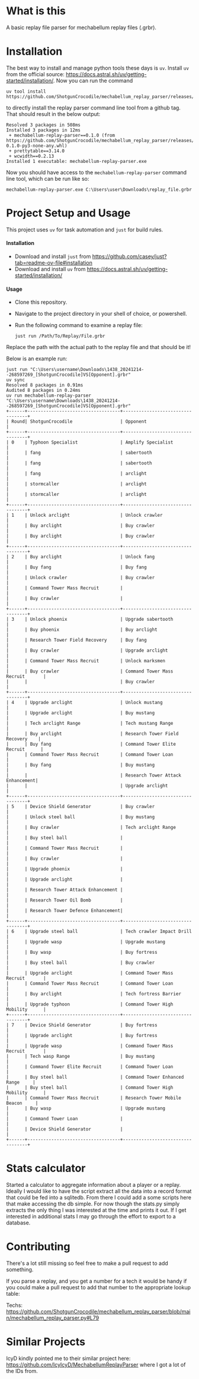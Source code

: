 # What is this

A basic replay file parser for mechabellum replay files (.grbr).

# Installation

The best way to install and manage python tools these days is `uv`. Install `uv` from
the official source: https://docs.astral.sh/uv/getting-started/installation/. Now you can 
run the command 

    uv tool install https://github.com/ShotgunCrocodile/mechabellum_replay_parser/releases/latest/download/dist.tar.gz

to directly install the replay parser command line tool from a github tag. That should result in the below output:

    Resolved 3 packages in 508ms
    Installed 3 packages in 12ms
     + mechabellum-replay-parser==0.1.0 (from https://github.com/ShotgunCrocodile/mechabellum_replay_parser/releases/download/v0.1.0/mechabellum_replay_parser-0.1.0-py3-none-any.whl)
     + prettytable==3.14.0
     + wcwidth==0.2.13
    Installed 1 executable: mechabellum-replay-parser.exe

Now you should have access to the `mechabellum-replay-parser` command line tool, which can be run like so:

    mechabellum-replay-parser.exe C:\Users\user\Downloads\replay_file.grbr 

# Project Setup and Usage

This project uses `uv` for task automation and `just` for build rules.

#### Installation
- Download and install `just` from https://github.com/casey/just?tab=readme-ov-file#installation
- Download and install `uv` from https://docs.astral.sh/uv/getting-started/installation/

#### Usage

- Clone this repository.
- Navigate to the project directory in your shell of choice, or powershell.
- Run the following command to examine a replay file:

      just run /Path/To/Replay/File.grbr

Replace the path with the actual path to the replay file and that should be it!

 
Below is an example run:

```
just run "C:\Users\username\Downloads\1438_20241214--268597269_[ShotgunCrocodile]VS[Opponent].grbr"
uv sync
Resolved 8 packages in 0.91ms
Audited 8 packages in 0.24ms
uv run mechabellum-replay-parser "C:\Users\username\Downloads\1438_20241214--268597269_[ShotgunCrocodile]VS[Opponent].grbr"
+------+-----------------------------------+----------------------------------+
| Round| ShotgunCrocodile                  | Opponent                         |
+------+-----------------------------------+----------------------------------+
| 0    | Typhoon Specialist                | Amplify Specialist               |
|      | fang                              | sabertooth                       |
|      | fang                              | sabertooth                       |
|      | fang                              | arclight                         |
|      | stormcaller                       | arclight                         |
|      | stormcaller                       | arclight                         |
+------+-----------------------------------+----------------------------------+
| 1    | Unlock arclight                   | Unlock crawler                   |
|      | Buy arclight                      | Buy crawler                      |
|      | Buy arclight                      | Buy crawler                      |
+------+-----------------------------------+----------------------------------+
| 2    | Buy arclight                      | Unlock fang                      |
|      | Buy fang                          | Buy fang                         |
|      | Unlock crawler                    | Buy crawler                      |
|      | Command Tower Mass Recruit        |                                  |
|      | Buy crawler                       |                                  |
+------+-----------------------------------+----------------------------------+
| 3    | Unlock phoenix                    | Upgrade sabertooth               |
|      | Buy phoenix                       | Buy arclight                     |
|      | Research Tower Field Recovery     | Buy fang                         |
|      | Buy crawler                       | Upgrade arclight                 |
|      | Command Tower Mass Recruit        | Unlock marksmen                  |
|      | Buy crawler                       | Command Tower Mass Recruit       |
|      |                                   | Buy crawler                      |
+------+-----------------------------------+----------------------------------+
| 4    | Upgrade arclight                  | Unlock mustang                   |
|      | Upgrade arclight                  | Buy mustang                      |
|      | Tech arclight Range               | Tech mustang Range               |
|      | Buy arclight                      | Research Tower Field Recovery    |
|      | Buy fang                          | Command Tower Elite Recruit      |
|      | Command Tower Mass Recruit        | Command Tower Loan               |
|      | Buy fang                          | Buy mustang                      |
|      |                                   | Research Tower Attack Enhancement|
|      |                                   | Upgrade arclight                 |
+------+-----------------------------------+----------------------------------+
| 5    | Device Shield Generator           | Buy crawler                      |
|      | Unlock steel ball                 | Buy mustang                      |
|      | Buy crawler                       | Tech arclight Range              |
|      | Buy steel ball                    |                                  |
|      | Command Tower Mass Recruit        |                                  |
|      | Buy crawler                       |                                  |
|      | Upgrade phoenix                   |                                  |
|      | Upgrade arclight                  |                                  |
|      | Research Tower Attack Enhancement |                                  |
|      | Research Tower Oil Bomb           |                                  |
|      | Research Tower Defence Enhancement|                                  |
+------+-----------------------------------+----------------------------------+
| 6    | Upgrade steel ball                | Tech crawler Impact Drill        |
|      | Upgrade wasp                      | Upgrade mustang                  |
|      | Buy wasp                          | Buy fortress                     |
|      | Buy steel ball                    | Buy crawler                      |
|      | Upgrade arclight                  | Command Tower Mass Recruit       |
|      | Command Tower Mass Recruit        | Command Tower Loan               |
|      | Buy arclight                      | Tech fortress Barrier            |
|      | Upgrade typhoon                   | Command Tower High Mobility      |
+------+-----------------------------------+----------------------------------+
| 7    | Device Shield Generator           | Buy fortress                     |
|      | Upgrade arclight                  | Buy fortress                     |
|      | Upgrade wasp                      | Command Tower Mass Recruit       |
|      | Tech wasp Range                   | Buy mustang                      |
|      | Command Tower Elite Recruit       | Command Tower Loan               |
|      | Buy steel ball                    | Command Tower Enhanced Range     |
|      | Buy steel ball                    | Command Tower High Mobility      |
|      | Command Tower Mass Recruit        | Research Tower Mobile Beacon     |
|      | Buy wasp                          | Upgrade mustang                  |
|      | Command Tower Loan                |                                  |
|      | Device Shield Generator           |                                  |
+------+-----------------------------------+----------------------------------+
```

# Stats calculator

Started a calculator to aggregate information about a player or a replay. Ideally I would like to have the script extract all the data
into a record format that could be fed into a sqlitedb. From there I could add a some scripts here that make accessing the db 
simple. For now though the stats.py simply extracts the only thing I was interested at the time and prints it out. If I get interested
in additional stats I may go through the effort to export to a database.

# Contributing

There's a lot still missing so feel free to make a pull request to add something. 

If you parse a replay, and you get a number for a tech it would be handy if you could make a pull request to add that number to the appropriate lookup table:

Techs: https://github.com/ShotgunCrocodile/mechabellum_replay_parser/blob/main/mechabellum_replay_parser.py#L79

# Similar Projects

IcyD kindly pointed me to their similar project here: https://github.com/IcyIcyD/MechabellumReplayParser where I got a lot of the IDs from.

